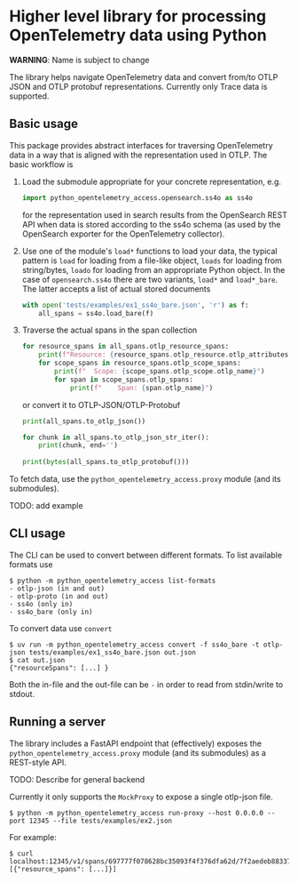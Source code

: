 # Higher level library for processing OpenTelemetry data using Python

**WARNING**: Name is subject to change

The library helps navigate OpenTelemetry data and convert from/to OTLP JSON and OTLP protobuf 
representations. Currently only Trace data is supported.

## Basic usage

This package provides abstract interfaces for traversing OpenTelemetry data in a way that is
aligned with the representation used in OTLP. The basic workflow is

1. Load the submodule appropriate for your concrete representation, e.g.

   ```python
   import python_opentelemetry_access.opensearch.ss4o as ss4o
   ```

   for the representation used in search results from the OpenSearch REST API when
   data is stored according to the ss4o schema (as used by the OpenSearch exporter for the
   OpenTelemetry collector).

2. Use one of the module's `load*` functions to load your data, the typical pattern is `load`
   for loading from a file-like object, `loads` for loading from string/bytes, `loado` for loading
   from an appropriate Python object. In the case of `opensearch.ss4o` there are two variants, `load*`
   and `load*_bare`. The latter accepts a list of actual stored documents
   ```python
   with open('tests/examples/ex1_ss4o_bare.json', 'r') as f:
       all_spans = ss4o.load_bare(f)
   ```

3. Traverse the actual spans in the span collection
   ```python
   for resource_spans in all_spans.otlp_resource_spans:
       print(f"Resource: {resource_spans.otlp_resource.otlp_attributes}")
       for scope_spans in resource_spans.otlp_scope_spans:
           print(f"  Scope: {scope_spans.otlp_scope.otlp_name}")
           for span in scope_spans.otlp_spans:
               print(f"    Span: {span.otlp_name}")
   ```

   or convert it to OTLP-JSON/OTLP-Protobuf
   ```python
   print(all_spans.to_otlp_json())

   for chunk in all_spans.to_otlp_json_str_iter():
       print(chunk, end='')
    
   print(bytes(all_spans.to_otlp_protobuf()))
   ```

To fetch data, use the `python_opentelemetry_access.proxy` module (and its submodules).

TODO: add example

## CLI usage

The CLI can be used to convert between different formats. To list available formats use
```
$ python -m python_opentelemetry_access list-formats
- otlp-json (in and out)
- otlp-proto (in and out)
- ss4o (only in)
- ss4o_bare (only in)
```

To convert data use `convert`
```
$ uv run -m python_opentelemetry_access convert -f ss4o_bare -t otlp-json tests/examples/ex1_ss4o_bare.json out.json
$ cat out.json
{"resourceSpans": [...] }
```
Both the in-file and the out-file can be `-` in order to read from stdin/write to stdout.

## Running a server

The library includes a FastAPI endpoint that (effectively) exposes the `python_opentelemetry_access.proxy` module (and its submodules) as a REST-style API.

TODO: Describe for general backend

Currently it only supports the `MockProxy` to expose a single otlp-json file.
```
$ python -m python_opentelemetry_access run-proxy --host 0.0.0.0 --port 12345 --file tests/examples/ex2.json
```

For example:
```
$ curl localhost:12345/v1/spans/697777f078628bc35093f4f376dfa62d/7f2aedeb88337ec1
[{"resource_spans": [...]}]
```
